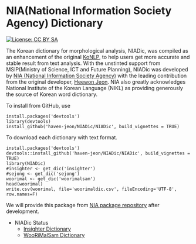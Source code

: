 # NIA(National Information Society Agency) Dictionary

[![License: CC BY SA](https://img.shields.io/badge/License-CC%20BY%20SA-lightgrey.svg)](https://creativecommons.org/licenses/by-sa/4.0/)

The Korean dictionary for morphological analysis, NIADic, was compiled as an enhancement of the original [KoNLP][konlp], to help users get more accurate and stable result from text analysis. With the unstinted support from MSIP(Ministry of  Science, ICT and Future Planning), NIADic was developed by [NIA (National Information Society Agency)](http://eng.nia.or.kr/english/eng_nia.asp) with the leading contribution from the original developer, [Heewon Jeon](http://freesearch.pe.kr).  NIA also greatly acknowledges National Institute of the Korean Language (NIKL) as providing generously the source of Korean word dictionary.



To install from GitHub, use

    install.packages('devtools')
    library(devtools)
    install_github('haven-jeon/NIADic/NIADic', build_vignettes = TRUE)


To download each dictionary with text format.

    install.packages('devtools')
    devtools::install_github('haven-jeon/NIADic/NIADic', build_vignettes = TRUE)
    library(NIADic)
    #insighter <- get_dic('insighter')
    #sejong <- get_dic('sejong')
    woorimal <- get_dic('woorimalsam')
    head(woorimal)
    write.csv(woorimal, file='woorimaldic.csv', fileEncoding='UTF-8', row.names=F)

We will provide this package from [NIA package repository]() after development.

- NIADic Status
  - [Insighter Dictionary](https://htmlpreview.github.io/?https://github.com/haven-jeon/NIADic/blob/master/NIADic/vignettes/insighter-dic.html)
  - [WooRiMalSam Dictionary](https://htmlpreview.github.io/?https://github.com/haven-jeon/NIADic/blob/master/NIADic/vignettes/woorimalsam-dic.html)
 

[konlp]:http://cran.r-project.org/web/packages/KoNLP/index.html


